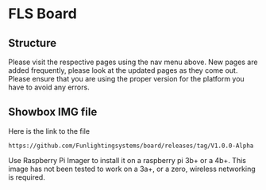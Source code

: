 # FLS Board

## Structure

Please visit the respective pages using the nav menu above. New pages are added frequently, please look at the updated pages as they come out. Please ensure that you are using the proper version for the platform you have to avoid any errors.

## Showbox IMG file
Here is the link to the file 
```
https://github.com/Funlightingsystems/board/releases/tag/V1.0.0-Alpha
```
Use Raspberry Pi Imager to install it on a raspberry pi 3b+ or a 4b+.
This image has not been tested to work on a 3a+, or a zero, wireless networking is required. 

